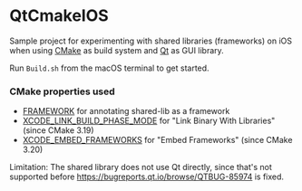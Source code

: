 # QtCmakeIOS

Sample project for experimenting with shared libraries (frameworks) on iOS when using [CMake](https://cmake.org/) as build system and [Qt](https://www.qt.io/) as GUI library.

Run `Build.sh` from the macOS terminal to get started.

### CMake properties used
* [FRAMEWORK](https://cmake.org/cmake/help/latest/prop_tgt/FRAMEWORK.html) for annotating shared-lib as a framework
* [XCODE_LINK_BUILD_PHASE_MODE](https://cmake.org/cmake/help/latest/prop_tgt/XCODE_LINK_BUILD_PHASE_MODE.html) for "Link Binary With Libraries" (since CMake 3.19)
* [XCODE_EMBED_FRAMEWORKS](https://cmake.org/cmake/help/latest/prop_tgt/XCODE_EMBED_type.html) for "Embed Frameworks" (since CMake 3.20)

Limitation: The shared library does not use Qt directly, since that's not supported before https://bugreports.qt.io/browse/QTBUG-85974 is fixed.
